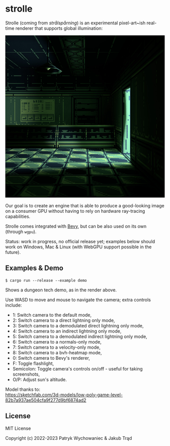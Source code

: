 # strolle

Strolle (coming from _strålspårning_) is an experimental pixel-art~ish real-time
renderer that supports global illumination:

<p align="center">
  <img width="512" height="512" src="_readme/demo-v4.jpg" />
</p>

Our goal is to create an engine that is able to produce a good-looking image on
a consumer GPU without having to rely on hardware ray-tracing capabilities.

Strolle comes integrated with [Bevy](https://bevyengine.org/), but can be also
used on its own (through `wgpu`).

Status: work in progress, no official release yet; examples below should work on
Windows, Mac & Linux (with WebGPU support possible in the future).

## Examples & Demo

``` shell
$ cargo run --release --example demo
```

Shows a dungeon tech demo, as in the render above.

Use WASD to move and mouse to navigate the camera; extra controls include:

- 1: Switch camera to the default mode,
- 2: Switch camera to a direct lightning only mode,
- 3: Switch camera to a demodulated direct lightning only mode,
- 4: Switch camera to an indirect lightning only mode,
- 5: Switch camera to a demodulated indirect lightning only mode,
- 6: Switch camera to a normals-only mode,
- 7: Switch camera to a velocity-only mode,
- 8: Switch camera to a bvh-heatmap mode,
- 0: Switch camera to Bevy's renderer,
- F: Toggle flashlight,
- Semicolon: Toggle camera's controls on/off - useful for taking screenshots,
- O/P: Adjust sun's altitude.

Model thanks to:    
https://sketchfab.com/3d-models/low-poly-game-level-82b7a937ae504cfa9f277d9bf6874ad2

## License

MIT License

Copyright (c) 2022-2023 Patryk Wychowaniec & Jakub Trąd
